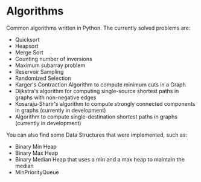 Algorithms
==========

Common algorithms written in Python. The currently solved problems are:
- Quicksort
- Heapsort
- Merge Sort
- Counting number of inversions
- Maximum subarray problem
- Reservoir Sampling
- Randomized Selection
- Karger's Contraction Algorithm to compute minimum cuts in a Graph
- Dijkstra's algorithm for computing single-source shortest paths in graphs with non-negative edges
- Kosaraju-Sharir's algorithm to compute strongly connected components in graphs (currently in development)
- Algorithm to compute single-destination shortest paths in graphs (currently in development)

You can also find some Data Structures that were implemented, such as:
- Binary Min Heap
- Binary Max Heap
- Binary Median Heap that uses a min and a max heap to maintain the median
- MinPriorityQueue
